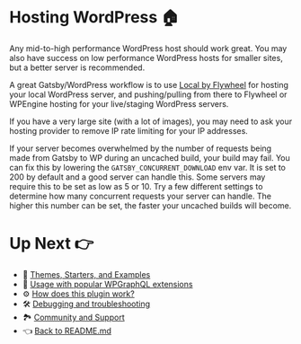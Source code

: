 # Hosting WordPress :house:

Any mid-to-high performance WordPress host should work great. You may also have success on low performance WordPress hosts for smaller sites, but a better server is recommended.

A great Gatsby/WordPress workflow is to use [Local by Flywheel](https://localwp.com/) for hosting your local WordPress server, and pushing/pulling from there to Flywheel or WPEngine hosting for your live/staging WordPress servers.

If you have a very large site (with a lot of images), you may need to ask your hosting provider to remove IP rate limiting for your IP addresses.

If your server becomes overwhelmed by the number of requests being made from Gatsby to WP during an uncached build, your build may fail. You can fix this by lowering the `GATSBY_CONCURRENT_DOWNLOAD` env var. It is set to 200 by default and a good server can handle this. Some servers may require this to be set as low as 5 or 10. Try a few different settings to determine how many concurrent requests your server can handle. The higher this number can be set, the faster your uncached builds will become.



# Up Next :point_right:

- :athletic_shoe: [Themes, Starters, and Examples](./themes-starters-examples.md)
-  :medal_sports: [Usage with popular WPGraphQL extensions](./usage-with-popular-wp-graphql-extensions.md)
- :gear: [How does this plugin work?](./how-does-this-plugin-work.md)
- :hammer_and_wrench: [Debugging and troubleshooting](./debugging-and-troubleshooting.md)
- :national_park: [Community and Support](./community-and-support.md)
- :point_left: [Back to README.md](../README.md)